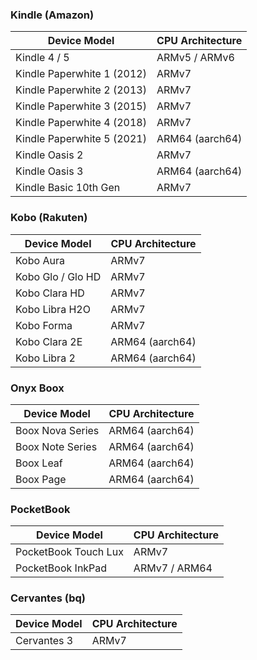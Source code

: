 ### Kindle (Amazon)

| Device Model                 | CPU Architecture   |
|-----------------------------|--------------------|
| Kindle 4 / 5                | ARMv5 / ARMv6      |
| Kindle Paperwhite 1 (2012)  | ARMv7              |
| Kindle Paperwhite 2 (2013)  | ARMv7              |
| Kindle Paperwhite 3 (2015)  | ARMv7              |
| Kindle Paperwhite 4 (2018)  | ARMv7              |
| Kindle Paperwhite 5 (2021)  | ARM64 (aarch64)    |
| Kindle Oasis 2              | ARMv7              |
| Kindle Oasis 3              | ARM64 (aarch64)    |
| Kindle Basic 10th Gen       | ARMv7              |

### Kobo (Rakuten)

| Device Model                 | CPU Architecture   |
|-----------------------------|--------------------|
| Kobo Aura                   | ARMv7              |
| Kobo Glo / Glo HD           | ARMv7              |
| Kobo Clara HD               | ARMv7              |
| Kobo Libra H2O              | ARMv7              |
| Kobo Forma                  | ARMv7              |
| Kobo Clara 2E               | ARM64 (aarch64)    |
| Kobo Libra 2                | ARM64 (aarch64)    |

### Onyx Boox

| Device Model                 | CPU Architecture   |
|-----------------------------|--------------------|
| Boox Nova Series            | ARM64 (aarch64)    |
| Boox Note Series            | ARM64 (aarch64)    |
| Boox Leaf                   | ARM64 (aarch64)    |
| Boox Page                   | ARM64 (aarch64)    |

### PocketBook

| Device Model                 | CPU Architecture   |
|-----------------------------|--------------------|
| PocketBook Touch Lux        | ARMv7              |
| PocketBook InkPad           | ARMv7 / ARM64      |

### Cervantes (bq)

| Device Model                 | CPU Architecture   |
|-----------------------------|--------------------|
| Cervantes 3                 | ARMv7              |

